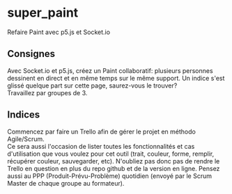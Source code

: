 # super_paint
Refaire Paint avec p5.js et Socket.io

## Consignes
Avec Socket.io et p5.js, créez un Paint collaboratif: plusieurs personnes dessinent en direct et en même temps sur le même support.
Un indice s'est glissé quelque part sur cette page, saurez-vous le trouver?      
Travaillez par groupes de 3.

## Indices
Commencez par faire un Trello afin de gérer le projet en méthodo Agile/Scrum.   
Ce sera aussi l'occasion de lister toutes les fonctionnalités et cas d'utilisation que vous voulez pour cet outil (trait, couleur, forme, remplir, récupérer couleur, sauvegarder, etc). 
N'oubliez pas donc pas de rendre le Trello en question en plus du repo github et de la version en ligne. 
Pensez aussi au PPP (Produit-Prévu-Problème) quotidien (envoyé par le Scrum Master de chaque groupe au formateur).
